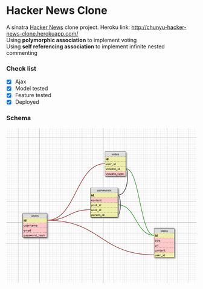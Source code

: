 # Hacker News Clone
A sinatra [Hacker News](https://news.ycombinator.com/) clone project. Heroku link: http://chunyu-hacker-news-clone.herokuapp.com/<br />
Using **polymorphic association** to implement voting<br />
Using **self referencing association** to implement infinite nested commenting <br />

### Check list
- [x] Ajax
- [x] Model tested
- [x] Feature tested
- [x] Deployed

### Schema
<img src="public/schema.png" width=700>



